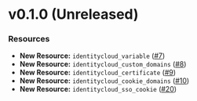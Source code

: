# v0.1.0 (Unreleased)
### Resources
* **New Resource:** `identitycloud_variable` ([#7](https://github.com/pingidentity/terraform-provider-pingfederate/pull/7))
* **New Resource:** `identitycloud_custom_domains` ([#8](https://github.com/pingidentity/terraform-provider-pingfederate/pull/8))
* **New Resource:** `identitycloud_certificate` ([#9](https://github.com/pingidentity/terraform-provider-pingfederate/pull/9))
* **New Resource:** `identitycloud_cookie_domains` ([#10](https://github.com/pingidentity/terraform-provider-pingfederate/pull/10))
* **New Resource:** `identitycloud_sso_cookie` ([#20](https://github.com/pingidentity/terraform-provider-pingfederate/pull/20))
